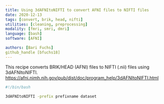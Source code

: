 ```yaml
---
title: Using 3dAFNItoNIFTI to convert AFNI files to NIFTI files
date: 2020-12-13
tags: [convert, brik, head, nifti]
utilities: [cleaning, preprocessing]
modality: [fmri, smri, dmri]
language: [bash]
software: [AFNI]

authors: [Bari Fuchs]
github_handle [bfuchs18]
---
```


This recipe converts BRIK/HEAD (AFNI) files to NIFTI (.nii) files using 3dAFNItoNIFTI.
https://afni.nimh.nih.gov/pub/dist/doc/program_help/3dAFNItoNIFTI.html



```bash
#!/bin/bash

3dAFNItoNIFTI -prefix prefixname dataset
```
